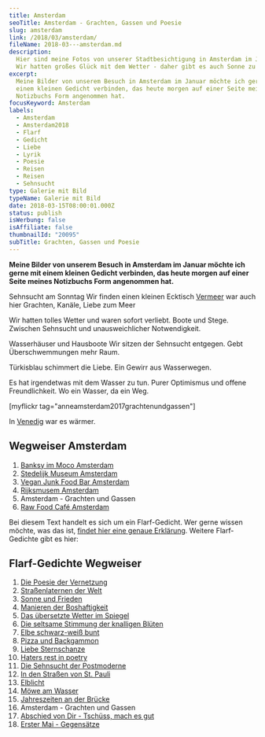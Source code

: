 ```yaml
---
title: Amsterdam
seoTitle: Amsterdam - Grachten, Gassen und Poesie
slug: amsterdam
link: /2018/03/amsterdam/
fileName: 2018-03---amsterdam.md
description:
  Hier sind meine Fotos von unserer Stadtbesichtigung in Amsterdam im Januar.
  Wir hatten großes Glück mit dem Wetter - daher gibt es auch Sonne zu sehen.
excerpt:
  Meine Bilder von unserem Besuch in Amsterdam im Januar möchte ich gerne mit
  einem kleinen Gedicht verbinden, das heute morgen auf einer Seite meines
  Notizbuchs Form angenommen hat.
focusKeyword: Amsterdam
labels:
  - Amsterdam
  - Amsterdam2018
  - Flarf
  - Gedicht
  - Liebe
  - Lyrik
  - Poesie
  - Reisen
  - Reisen
  - Sehnsucht
type: Galerie mit Bild
typeName: Galerie mit Bild
date: 2018-03-15T08:00:01.000Z
status: publish
isWerbung: false
isAffiliate: false
thumbnailId: "20095"
subTitle: Grachten, Gassen und Poesie
---
```


<strong>Meine Bilder von unserem Besuch in Amsterdam im Januar möchte ich gerne
mit einem kleinen Gedicht verbinden, das heute morgen auf einer Seite meines
Notizbuchs Form angenommen hat. </strong>

Sehnsucht am Sonntag Wir finden einen kleinen Ecktisch
<a href="http://cardamonchai.com/2018/03/rijksmuseum-amsterdam/">Vermeer</a> war
auch hier Grachten, Kanäle, Liebe zum Meer

Wir hatten tolles Wetter und waren sofort verliebt. Boote und Stege. Zwischen
Sehnsucht und unausweichlicher Notwendigkeit.

Wasserhäuser und Hausboote Wir sitzen der Sehnsucht entgegen. Gebt
Überschwemmungen mehr Raum.

Türkisblau schimmert die Liebe. Ein Gewirr aus Wasserwegen.

Es hat irgendetwas mit dem Wasser zu tun. Purer Optimismus und offene
Freundlichkeit. Wo ein Wasser, da ein Weg.

[myflickr tag="anneamsterdam2017grachtenundgassen"]

In
<a href="http://cardamonchai.com/2014/03/valentinstag-in-venedig/">Venedig</a>
war es wärmer.

## Wegweiser Amsterdam

<ol>
    <li><a href="http://cardamonchai.com/2018/01/banksy-im-moco-amsterdam/">Banksy im Moco Amsterdam</a></li>
    <li><a href="http://cardamonchai.com/2018/02/stedelijk-museum-amsterdam/">Stedelijk Museum Amsterdam</a></li>
    <li><a href="http://cardamonchai.com/2018/02/vegan-junk-food-bar-amsterdam/">Vegan Junk Food Bar Amsterdam</a></li>
    <li><a href="http://cardamonchai.com/2018/03/rijksmuseum-amsterdam/">Rijksmusem Amsterdam</a></li>
    <li>Amsterdam - Grachten und Gassen</li>
    <li><a href="http://cardamonchai.com/2018/03/raw-food-cafe-amsterdam-zest-for-life/">Raw Food Café Amsterdam</a></li>
</ol>

Bei diesem Text handelt es sich um ein Flarf-Gedicht. Wer gerne wissen möchte,
was das ist,
<a href="http://cardamonchai.com/2016/03/flarf-inspiration-aus-dem-internet-die-poesie-der-vernetzung/">findet
hier eine genaue Erklärung</a>. Weitere Flarf-Gedichte gibt es hier:

## Flarf-Gedichte Wegweiser

<ol>
    <li><a href="http://cardamonchai.com/2016/03/flarf-inspiration-aus-dem-internet-die-poesie-der-vernetzung/">Die Poesie der Vernetzung</a></li>
    <li><a href="/2016/03/strassenlaternen-der-welt-eine-romantische-bildergalerie/">Straßenlaternen der Welt</a></li>
    <li><a href="/2016/03/sonne-und-frieden/">Sonne und Frieden</a></li>
    <li><a href="http://cardamonchai.com/2016/04/manieren-der-boshaftigkeit/">Manieren der Boshaftigkeit</a></li>
    <li><a href="/2016/05/das-uebersetzte-wetter-im-spiegel/">Das übersetzte Wetter im Spiegel</a></li>
    <li><a href="http://cardamonchai.com/2016/10/die-seltsame-stimmung-der-knalligen-blueten/">Die seltsame Stimmung der knalligen Blüten</a></li>
    <li><a href="http://cardamonchai.com/2017/01/elbe-schwarz-weiss-bunt-bildergalerie-mit-flarfgedicht/">Elbe schwarz-weiß bunt</a></li>
    <li><a href="http://cardamonchai.com/2017/01/drei-koenige/">Pizza und Backgammon</a></li>
    <li><a href="http://cardamonchai.com/2017/01/liebe-sternschanze/">Liebe Sternschanze</a></li>
    <li><a href="http://cardamonchai.com/2017/02/haters-rest-in-poetry/">Haters rest in poetry</a></li>
    <li><a href="http://cardamonchai.com/2017/02/die-sehnsucht-der-postmoderne/">Die Sehnsucht der Postmoderne</a></li>
    <li><a href="http://cardamonchai.com/2017/02/dauerregen-stpauli/">In den Straßen von St. Pauli</a></li>
    <li><a href="http://cardamonchai.com/2018/01/elblicht-flarfgedicht-zum-jahresanfang/">Elblicht</a></li>
    <li><a href="http://cardamonchai.com/2018/01/moewe-am-wasser/">Möwe am Wasser</a></li>
    <li><a href="http://cardamonchai.com/2018/02/ein-fleet-im-verlauf-der-jahreszeiten/">Jahreszeiten an der Brücke</a></li>
    <li>Amsterdam - Grachten und Gassen</li>
    <li><a href="http://cardamonchai.com/2018/04/abschied-von-dir/">Abschied von Dir - Tschüss, mach es gut</a></li>
    <li><a href="http://cardamonchai.com/2018/05/erster-mai-gegensaetze/">Erster Mai - Gegensätze</a></li>
</ol>
